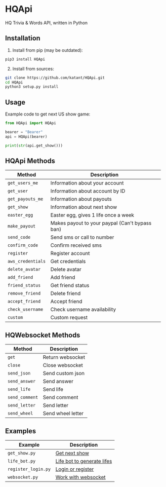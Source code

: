 # HQApi
HQ Trivia & Words API, written in Python

## Installation
1. Install from pip (may be outdated):
```bash
pip3 install HQApi
```

2. Install from sources:
```bash
git clone https://github.com/katant/HQApi.git
cd HQApi
python3 setup.py install
```

## Usage
Example code to get next US show game:
```python
from HQApi import HQApi

bearer = "Bearer"
api = HQApi(bearer)

print(str(api.get_show()))
```

## HQApi Methods
| Method             | Description                                       |
|--------------------|---------------------------------------------------|
| `get_users_me`     | Information about your account                    |
| `get_user`         | Information about account by ID                   |
| `get_payouts_me`   | Information about payouts                         |
| `get_show`         | Information about next show                       |
| `easter_egg`       | Easter egg, gives 1 life once a week              |
| `make_payout`      | Makes payout to your paypal (Can't bypass ban)    |
| `send_code`        | Send sms or call to number                        |
| `confirm_code`     | Confirm received sms                              |
| `register`         | Register account                                  |
| `aws_credentials`  | Get credentials                                   |
| `delete_avatar`    | Delete avatar                                     |
| `add_friend`       | Add friend                                        |
| `friend_status`    | Get friend status                                 |
| `remove_friend`    | Delete friend                                     |
| `accept_friend`    | Accept friend                                     |
| `check_username`   | Check username availability                       |
| `custom`           | Custom request                                    |

## HQWebsocket Methods
| Method             | Description        |
|--------------------|--------------------|
| `get`              | Return websocket   |
| `close`            | Close websocket    |
| `send_json`        | Send custom json   |
| `send_answer`      | Send answer        |
| `send_life`        | Send life          |
| `send_comment`     | Send comment       |
| `send_letter`      | Send letter        |
| `send_wheel`       | Send wheel letter  |

## Examples
| Example             | Description                                                                                    |
|---------------------|------------------------------------------------------------------------------------------------|
| `get_show.py`       | [Get next show](https://github.com/katant/HQApi/blob/master/examples/get_show.py)              |
| `life_bot.py`       | [Life bot to generate lifes](https://github.com/katant/HQApi/blob/master/examples/life_bot.py) |
| `register_login.py` | [Login or register](https://github.com/katant/HQApi/blob/master/examples/register_login.py)    |
| `websocket.py`      | [Work with websocket](https://github.com/katant/HQApi/blob/master/examples/websocket.py)       |